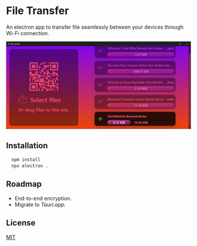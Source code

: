
# File Transfer

An electron app to transfer file seamlessly between your devices through Wi-Fi connection.

![Screenshot](media/screenshot.png)

## Installation

```bash
  npm install
  npx electron .
```

## Roadmap

- End-to-end encryption.
- Migrate to *Tauri.app*.

## License

[MIT](https://choosealicense.com/licenses/mit/)